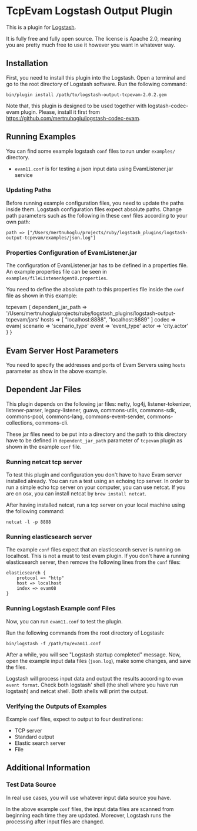 # TcpEvam Logstash Output Plugin

This is a plugin for [Logstash](https://github.com/elastic/logstash).

It is fully free and fully open source. The license is Apache 2.0, meaning you are pretty much free to use it however you want in whatever way.

## Installation

First, you need to install this plugin into the Logstash. Open a terminal and go to the root directory of Logstash software. Run the following command:

	bin/plugin install /path/to/logstash-output-tcpevam-2.0.2.gem

Note that, this plugin is designed to be used together with logstash-codec-evam plugin. Please, install it first from https://github.com/mertnuhoglu/logstash-codec-evam. 

## Running Examples

You can find some example logstash `conf` files to run under `examples/` directory. 

- `evam11.conf` is for testing a json input data using EvamListener.jar service

### Updating Paths

Before running example configuration files, you need to update the paths inside them. Logstash configuration files expect absolute paths. Change path parameters such as the following in these `conf` files according to your own path:

	path => ["/Users/mertnuhoglu/projects/ruby/logstash_plugins/logstash-output-tcpevam/examples/json.log"]

### Properties Configuration of EvamListener.jar

The configuration of EvamListener.jar has to be defined in a properties file. An example properties file can be seen in `examples/fileListenerAgent0.properties`.

You need to define the absolute path to this properties file inside the `conf` file as shown in this example:

  tcpevam {
		dependent_jar_path => '/Users/mertnuhoglu/projects/ruby/logstash_plugins/logstash-output-tcpevam/jars'
		hosts => [ "localhost:8888", "localhost:8889" ]
		codec => evam{
			scenario => 'scenario_type'
			event => 'event_type'
			actor => 'city.actor'
		}
  } 

## Evam Server Host Parameters

You need to specify the addresses and ports of Evam Servers using `hosts` parameter as show in the above example.

## Dependent Jar Files

This plugin depends on the following jar files: netty, log4j, listener-tokenizer, listener-parser, legacy-listener, guava, commons-utils, commons-sdk, commons-pool, commons-lang, commons-event-sender, commons-collections, commons-cli.

These jar files need to be put into a directory and the path to this directory have to be defined in `dependent_jar_path` parameter of `tcpevam` plugin as shown in the example `conf` file.

### Running netcat tcp server

To test this plugin and configuration you don't have to have Evam server installed already. You can run a test using an echoing tcp server. In order to run a simple echo tcp server on your computer, you can use netcat. If you are on osx, you can install netcat by `brew install netcat`.

After having installed netcat, run a tcp server on your local machine using the following command:

	netcat -l -p 8888
	
### Running elasticsearch server

The example `conf` files expect that an elasticsearch server is running on localhost. This is not a must to test evam plugin. If you don't have a running elasticsearch server, then remove the following lines from the `conf` files:

	elasticsearch {
		protocol => "http"
		host => localhost
		index => evam08
	}

### Running Logstash Example conf Files

Now, you can run `evam11.conf` to test the plugin.

Run the following commands from the root directory of Logstash:

	bin/logstash -f /path/to/evam11.conf

After a while, you will see "Logstash startup completed" message. Now, open the example input data files (`json.log`), make some changes, and save the files. 

Logstash will process input data and output the results according to `evam event format`. Check both logstash' shell (the shell where you have run logstash) and netcat shell. Both shells will print the output.

### Verifying the Outputs of Examples

Example `conf` files, expect to output to four destinations:

- TCP server
- Standard output
- Elastic search server
- File

## Additional Information

### Test Data Source

In real use cases, you will use whatever input data source you have.

In the above example `conf` files, the input data files are scanned from beginning each time they are updated. Moreover, Logstash runs the processing after input files are changed. 

